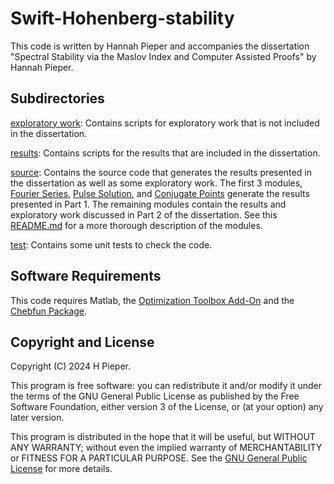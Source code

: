 # Swift-Hohenberg-stability
This code is written by Hannah Pieper and accompanies the dissertation "Spectral Stability via the Maslov Index and Computer Assisted Proofs" by Hannah Pieper. 

## Subdirectories 
[exploratory work](exploratory<>work): Contains scripts for exploratory work that is not included in the dissertation.

[results](results): Contains scripts for the results that are included in the dissertation. 

[source](source): Contains the source code that generates the results presented in the dissertation as well as some exploratory work. The first 3 modules, [Fourier Series](source/@FourierSeries), [Pulse Solution](source/@PulseSolution), and [Conjugate Points](source/@ConjugatePoints) generate the results presented in Part 1. The remaining modules contain the results and exploratory work discussed in Part 2 of the dissertation. See this [README.md](source/README.md) for a more thorough description of the modules. 

[test](test): Contains some unit tests to check the code. 


## Software Requirements
This code requires Matlab, the [Optimization Toolbox Add-On](https://www.mathworks.com/products/optimization.html) and the [Chebfun Package](https://www.chebfun.org). 



## Copyright and License 

Copyright (C) 2024 H Pieper.

This program is free software: you can redistribute it and/or modify it
under the terms of the GNU General Public License as published by
the Free Software Foundation, either version 3 of the License, or
(at your option) any later version.

This program is distributed in the hope that it will be useful, but
WITHOUT ANY WARRANTY; without even the implied warranty of
MERCHANTABILITY or FITNESS FOR A PARTICULAR PURPOSE.  See the
[GNU General Public License](LICENSE) for more details.
